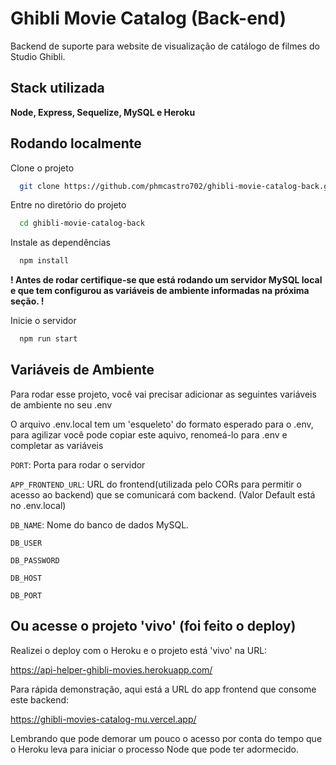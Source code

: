 
# Ghibli Movie Catalog (Back-end)

Backend de suporte para website de visualização de catálogo de filmes do Studio Ghibli.


## Stack utilizada

**Node, Express, Sequelize, MySQL e Heroku**


## Rodando localmente

Clone o projeto

```bash
  git clone https://github.com/phmcastro702/ghibli-movie-catalog-back.git
```

Entre no diretório do projeto

```bash
  cd ghibli-movie-catalog-back
```

Instale as dependências

```bash
  npm install
```

**! Antes de rodar certifique-se que está rodando um servidor MySQL local 
e que tem configurou as variáveis de ambiente informadas na próxima seção. !**


Inicie o servidor

```bash
  npm run start
```


## Variáveis de Ambiente

Para rodar esse projeto, você vai precisar adicionar as seguintes variáveis de ambiente no seu .env

O arquivo .env.local tem um 'esqueleto' do formato esperado para o .env, para agilizar você pode
copiar este aquivo, renomeá-lo para .env e completar as variáveis

`PORT`: Porta para rodar o servidor

`APP_FRONTEND_URL`: URL do frontend(utilizada pelo CORs para permitir o acesso ao backend) que se comunicará com backend. (Valor Default está no .env.local)

`DB_NAME`: Nome do banco de dados MySQL.

`DB_USER`

`DB_PASSWORD`

`DB_HOST`

`DB_PORT`




## Ou acesse o projeto 'vivo' (foi feito o deploy)

Realizei o deploy com o Heroku e o projeto está 'vivo' na URL: 

https://api-helper-ghibli-movies.herokuapp.com/

Para rápida demonstração, aqui está a URL do app frontend que consome este backend: 

https://ghibli-movies-catalog-mu.vercel.app/



Lembrando que pode demorar um pouco o acesso por conta do tempo que o Heroku leva para iniciar o 
processo Node que pode ter adormecido.
